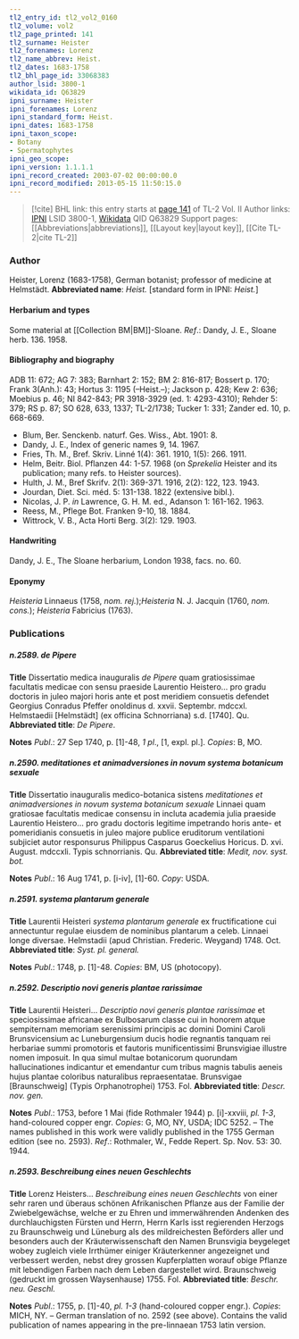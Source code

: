 ```yaml
---
tl2_entry_id: tl2_vol2_0160
tl2_volume: vol2
tl2_page_printed: 141
tl2_surname: Heister
tl2_forenames: Lorenz
tl2_name_abbrev: Heist.
tl2_dates: 1683-1758
tl2_bhl_page_id: 33068383
author_lsid: 3800-1
wikidata_id: Q63829
ipni_surname: Heister
ipni_forenames: Lorenz
ipni_standard_form: Heist.
ipni_dates: 1683-1758
ipni_taxon_scope: 
- Botany
- Spermatophytes
ipni_geo_scope: 
ipni_version: 1.1.1.1
ipni_record_created: 2003-07-02 00:00:00.0
ipni_record_modified: 2013-05-15 11:50:15.0
---
```


> [!cite] BHL link: this entry starts at [page 141](https://www.biodiversitylibrary.org/page/33068383) of TL-2 Vol. II
> Author links: [IPNI](https://www.ipni.org/a/3800-1) LSID 3800-1, [Wikidata](https://www.wikidata.org/wiki/Q63829) QID Q63829
> Support pages: [[Abbreviations|abbreviations]], [[Layout key|layout key]], [[Cite TL-2|cite TL-2]]

### Author

Heister, Lorenz (1683-1758), German botanist; professor of medicine at Helmstädt. 
**Abbreviated name**: *Heist.* \[standard form in IPNI: *Heist.*\]

#### Herbarium and types

Some material at [[Collection BM|BM]]-Sloane.
*Ref*.: Dandy, J. E., Sloane herb. 136. 1958.

#### Bibliography and biography

ADB 11: 672; AG 7: 383; Barnhart 2: 152; BM 2: 816-817; Bossert p. 170; Frank 3(Anh.): 43; Hortus 3: 1195 (–Heist.–); Jackson p. 428; Kew 2: 636; Moebius p. 46; NI 842-843; PR 3918-3929 (ed. 1: 4293-4310); Rehder 5: 379; RS p. 87; SO 628, 633, 1337; TL-2/1738; Tucker 1: 331; Zander ed. 10, p. 668-669.
- Blum, Ber. Senckenb. naturf. Ges. Wiss., Abt. 1901: 8.
- Dandy, J. E., Index of generic names 9, 14. 1967.
- Fries, Th. M., Bref. Skriv. Linné 1(4): 361. 1910, 1(5): 266. 1911.
- Helm, Beitr. Biol. Pflanzen 44: 1-57. 1968 (on *Sprekelia* Heister and its publication; many refs. to Heister sources).
- Hulth, J. M., Bref Skrifv. 2(1): 369-371. 1916, 2(2): 122, 123. 1943.
- Jourdan, Diet. Sci. méd. 5: 131-138. 1822 (extensive bibl.).
- Nicolas, J. P. *in* Lawrence, G. H. M. ed., Adanson 1: 161-162. 1963.
- Reess, M., Pflege Bot. Franken 9-10, 18. 1884.
- Wittrock, V. B., Acta Horti Berg. 3(2): 129. 1903.

#### Handwriting

Dandy, J. E., The Sloane herbarium, London 1938, facs. no. 60.

#### Eponymy

*Heisteria* Linnaeus (1758, *nom. rej.*);*Heisteria* N. J. Jacquin (1760, *nom. cons.*); *Heisteria* Fabricius (1763).

### Publications

##### n.2589. de Pipere

**Title**
Dissertatio medica inauguralis *de Pipere* quam gratiosissimae facultatis medicae con sensu praeside Laurentio Heistero... pro gradu doctoris in juleo majori horis ante et post meridiem consuetis defendet Georgius Conradus Pfeffer onoldinus d. xxvii. Septembr. mdccxl. Helmstaedii \[Helmstädt\] (ex officina Schnorriana) s.d. \[1740\]. Qu.
**Abbreviated title**: *De Pipere*.

**Notes**
*Publ*.: 27 Sep 1740, p. \[1\]-48, *1 pl*., \[1, expl. pl.\]. *Copies*: B, MO.

##### n.2590. meditationes et animadversiones in novum systema botanicum sexuale

**Title**
Dissertatio inauguralis medico-botanica sistens *meditationes et animadversiones in novum systema botanicum sexuale* Linnaei quam gratiosae facultatis medicae consensu in incluta academia julia praeside Laurentio Heistero... pro gradu doctoris legitime impetrando horis ante- et pomeridianis consuetis in juleo majore publice eruditorum ventilationi subjiciet autor responsurus Philippus Casparus Goeckelius Horicus. D. xvi. August. mdccxli. Typis schnorrianis. Qu.
**Abbreviated title**: *Medit, nov. syst. bot.*

**Notes**
*Publ*.: 16 Aug 1741, p. \[i-iv\], \[1\]-60. *Copy*: USDA.

##### n.2591. systema plantarum generale

**Title**
Laurentii Heisteri *systema plantarum generale* ex fructificatione cui annectuntur regulae eiusdem de nominibus plantarum a celeb. Linnaei longe diversae. Helmstadii (apud Christian. Frederic. Weygand) 1748. Oct.
**Abbreviated title**: *Syst. pl. general.*

**Notes**
*Publ*.: 1748, p. \[1\]-48. *Copies*: BM, US (photocopy).

##### n.2592. Descriptio novi generis plantae rarissimae

**Title**
Laurentii Heisteri... *Descriptio novi generis plantae rarissimae* et speciosissimae africanae ex Bulbosarum classe cui in honorem atque sempiternam memoriam serenissimi principis ac domini Domini Caroli Brunsvicensium ac Luneburgensium ducis hodie regnantis tanquam rei herbariae summi promotoris et fautoris munificentissimi Brunsvigiae illustre nomen imposuit. In qua simul multae botanicorum quorundam hallucinationes indicantur et emendantur cum tribus magnis tabulis aeneis hujus plantae coloribus naturalibus repraesentatae. Brunsvigae \[Braunschweig\] (Typis Orphanotrophei) 1753. Fol.
**Abbreviated title**: *Descr. nov. gen.*

**Notes**
*Publ*.: 1753, before 1 Mai (fide Rothmaler 1944) p. \[i\]-xxviii, *pl. 1-3*, hand-coloured copper engr. *Copies*: G, MO, NY, USDA; IDC 5252. – The names published in this work were validly published in the 1755 German edition (see no. 2593).
*Ref*.: Rothmaler, W., Fedde Repert. Sp. Nov. 53: 30. 1944.

##### n.2593. Beschreibung eines neuen Geschlechts

**Title**
Lorenz Heisters... *Beschreibung eines neuen Geschlechts* von einer sehr raren und überaus schönen Afrikanischen Pflanze aus der Familie der Zwiebelgewächse, welche er zu Ehren und immerwährenden Andenken des durchlauchigsten Fürsten und Herrn, Herrn Karls isst regierenden Herzogs zu Braunschweig und Lüneburg als des mildreichesten Beförders aller und besonders auch der Kräuterwissenschaft den Namen Brunsvigia beygeleget wobey zugleich viele Irrthümer einiger Kräuterkenner angezeignet und verbessert werden, nebst drey grossen Kupferplatten worauf obige Pflanze mit lebendigen Farben nach dem Leben dargestellet wird. Braunschweig (gedruckt im grossen Waysenhause) 1755. Fol.
**Abbreviated title**: *Beschr. neu. Geschl.*

**Notes**
*Publ*.: 1755, p. \[1\]-40, *pl. 1-3* (hand-coloured copper engr.). *Copies*: MICH, NY. – German translation of no. 2592 (see above). Contains the valid publication of names appearing in the pre-linnaean 1753 latin version.

